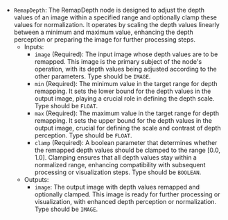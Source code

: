 - `RemapDepth`: The RemapDepth node is designed to adjust the depth values of an image within a specified range and optionally clamp these values for normalization. It operates by scaling the depth values linearly between a minimum and maximum value, enhancing the depth perception or preparing the image for further processing steps.
    - Inputs:
        - `image` (Required): The input image whose depth values are to be remapped. This image is the primary subject of the node's operation, with its depth values being adjusted according to the other parameters. Type should be `IMAGE`.
        - `min` (Required): The minimum value in the target range for depth remapping. It sets the lower bound for the depth values in the output image, playing a crucial role in defining the depth scale. Type should be `FLOAT`.
        - `max` (Required): The maximum value in the target range for depth remapping. It sets the upper bound for the depth values in the output image, crucial for defining the scale and contrast of depth perception. Type should be `FLOAT`.
        - `clamp` (Required): A boolean parameter that determines whether the remapped depth values should be clamped to the range [0.0, 1.0]. Clamping ensures that all depth values stay within a normalized range, enhancing compatibility with subsequent processing or visualization steps. Type should be `BOOLEAN`.
    - Outputs:
        - `image`: The output image with depth values remapped and optionally clamped. This image is ready for further processing or visualization, with enhanced depth perception or normalization. Type should be `IMAGE`.
